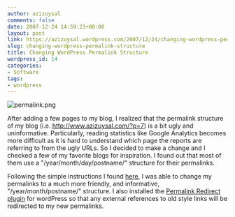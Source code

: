 ```yaml
---
author: azizuysal
comments: false
date: 2007-12-24 14:59:23+00:00
layout: post
link: https://azizuysal.wordpress.com/2007/12/24/changing-wordpress-permalink-structure/
slug: changing-wordpress-permalink-structure
title: Changing WordPress Permalink Structure
wordpress_id: 14
categories:
- Software
tags:
- wordpress
---
```


![permalink.png](http://azizuysal.files.wordpress.com/2010/12/permalink.png)

After adding a few pages to my blog, I realized that the permalink structure of my blog (i.e. http://www.azizuysal.com/?p=7) is a bit ugly and uninformative. Particularly, reading statistics like Google Analytics becomes more difficult as it is hard to understand which page the reports are referring to from the ugly URLs. So I decided to make a change and I checked a few of my favorite blogs for inspiration. I found out that most of them use a "/year/month/day/postname/" structure for their permalinks.

Following the simple instructions I found [here](http://www.searchenginejournal.com/seo-friendly-url-structure/4556/), I was able to change my permalinks to a much more friendly, and informative, "/year/month/postname/" structure. I also installed the [Permalink Redirect plugin](http://scott.yang.id.au/code/permalink-redirect/) for wordPress so that any external references to old style links will be redirected to my new permalinks.
